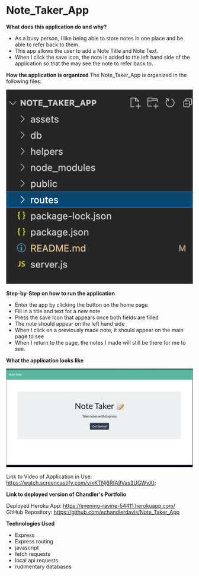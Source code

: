 # Note_Taker_App

**What does this application do and why?**

* As a busy person, I like being able to store notes in one place and be able to refer back to them. 
* This app allows the user to add a Note Title and Note Text. 
* When I click the save icon, the note is added to the left hand side of the application so that the may see the note to refer back to. 

**How the application is organized**
The Note_Taker_App is organized in the following files:

![Files](./assets/TableofContents.png)

**Step-by-Step on how to run the application**
* Enter the app by clicking the button on the home page
* Fill in a title and text for a new note
* Press the save Icon that appears once both fields are filled
* The note should appear on the left hand side
* When I click on a previously made note, it should appear on the main page to see
* When I return to the page, the notes I made will still be there for me to see. 

**What the application looks like**

![Image of Homepage](./assets/Homepage.png)

Link to Video of Application in Use: https://watch.screencastify.com/v/xKTNj6RfA9Vas3UGWvXt;

**Link to deployed version of Chandler's Portfolio**

Deployed Heroku App: https://evening-ravine-54411.herokuapp.com/
GitHub Repository: https://github.com/echandlerdavis/Note_Taker_App 

**Technologies Used** 

* Express
* Express routing
* javascript
* fetch requests
* local api requests
* rudimentary databases